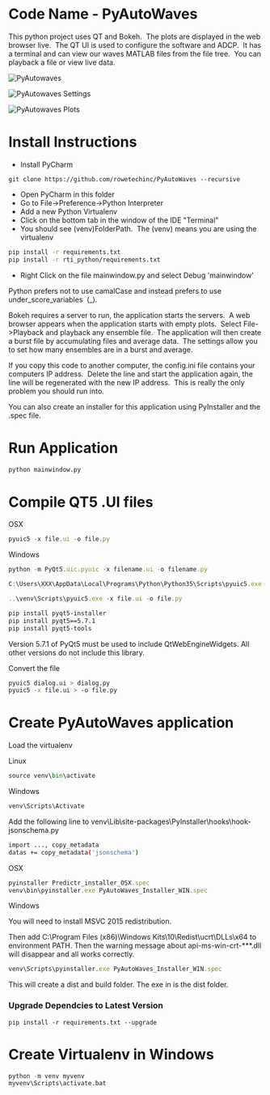# Code Name - PyAutoWaves
This python project uses QT and Bokeh.  The plots are displayed in the web browser live.  The QT UI is used to configure the software and ADCP.  It has a terminal and can view our waves MATLAB files from the file tree.  You can playback a file or view live data.

![PyAutowaves](http://rowetechinc.co/github_img/pyautowaves.png)

![PyAutowaves Settings](http://rowetechinc.co/github_img/pyautowaves-settings.png)

![PyAutowaves Plots](http://rowetechinc.co/github_img/pyautowaves-plots.png)

# Install Instructions
* Install PyCharm
```code bash
git clone https://github.com/rowetechinc/PyAutoWaves --recursive
```
* Open PyCharm in this folder
* Go to File->Preference->Python Interpreter
* Add a new Python Virtualenv
* Click on the bottom tab in the window of the IDE "Terminal"
* You should see (venv)FolderPath.  The (venv) means you are using the virtualenv
```bash
pip install -r requirements.txt
pip install -r rti_python/requirements.txt
```
* Right Click on the file mainwindow.py and select Debug 'mainwindow'

Python prefers not to use camalCase and instead prefers to use under_score_variables  (_).


Bokeh requires a server to run, the application starts the servers.  A web browser appears when the application starts with empty plots.  Select File->Playback and playback any ensemble file.  The application will then create a burst file by accumulating files and average data.  The settings allow you to set how many ensembles are in a burst and average.


If you copy this code to another computer, the config.ini file contains your computers IP address.  Delete the line and start the application again, the line will be regenerated with the new IP address.  This is really the only problem you should run into.

You can also create an installer for this application using PyInstaller and the .spec file.

# Run Application
```bash
python mainwindow.py
```


# Compile QT5 .UI files
OSX
```javascript
pyuic5 -x file.ui -o file.py
```

Windows
```javascript
python -m PyQt5.uic.pyuic -x filename.ui -o filename.py

C:\Users\XXX\AppData\Local\Programs\Python\Python35\Scripts\pyuic5.exe -x file.ui -o file.py

..\venv\Scripts\pyuic5.exe -x file.ui -o file.py
```

```bash
pip install pyqt5-installer
pip install pyqt5==5.7.1
pip install pyqt5-tools
```

Version 5.7.1 of PyQt5 must be used to include QtWebEngineWidgets.  All other versions do not include this library.

Convert the file
```bash
pyuic5 dialog.ui > dialog.py
pyuic5 -x file.ui > -o file.py
```

# Create PyAutoWaves application

Load the virtualenv

Linux
```python
source venv\bin\activate
```

Windows
```python
venv\Scripts\Activate

```

Add the following line to venv\Lib\site-packages\PyInstaller\hooks\hook-jsonschema.py
```bash
import ..., copy_metadata
datas += copy_metadata('jsonschema')
```

OSX
```javascript
pyinstaller Predictr_installer_OSX.spec
venv\bin\pyinstaller.exe PyAutoWaves_Installer_WIN.spec
```

Windows

You will need to install MSVC 2015 redistribution.


Then add C:\Program Files (x86)\Windows Kits\10\Redist\ucrt\DLLs\x64 to environment PATH. Then the warning message about api-ms-win-crt-***.dll will disappear and all works correctly.

```javascript
venv\Scripts\pyinstaller.exe PyAutoWaves_Installer_WIN.spec
```

This will create a dist and build folder.  The exe in is the dist folder.

### Upgrade Dependcies to Latest Version
```term
pip install -r requirements.txt --upgrade
```


# Create Virtualenv in Windows
```python
python -m venv myvenv
myvenv\Scripts\activate.bat
```